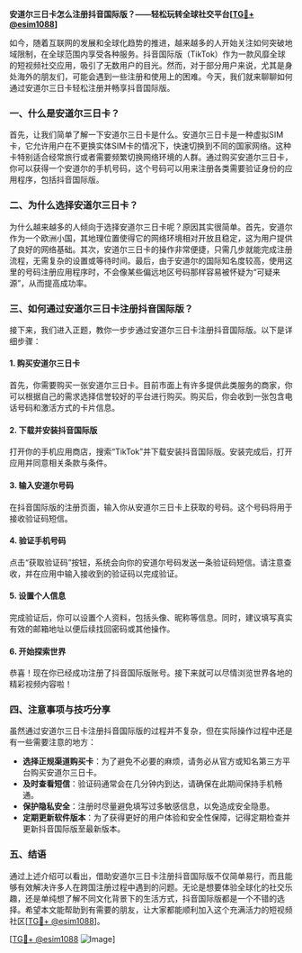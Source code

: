 **安道尔三日卡怎么注册抖音国际版？——轻松玩转全球社交平台[[TG💪+ @esim1088](https://t.me/s/esim1088)]**

如今，随着互联网的发展和全球化趋势的推进，越来越多的人开始关注如何突破地域限制，在全球范围内享受各种服务。抖音国际版（TikTok）作为一款风靡全球的短视频社交应用，吸引了无数用户的目光。然而，对于部分用户来说，尤其是身处海外的朋友们，可能会遇到一些注册和使用上的困难。今天，我们就来聊聊如何通过安道尔三日卡轻松注册并畅享抖音国际版。

### 一、什么是安道尔三日卡？

首先，让我们简单了解一下安道尔三日卡是什么。安道尔三日卡是一种虚拟SIM卡，它允许用户在不更换实体SIM卡的情况下，快速切换到不同的国家网络。这种卡特别适合经常旅行或者需要频繁切换网络环境的人群。通过购买安道尔三日卡，你可以获得一个安道尔的手机号码，这个号码可以用来注册各类需要验证身份的应用程序，包括抖音国际版。

### 二、为什么选择安道尔三日卡？

为什么越来越多的人倾向于选择安道尔三日卡呢？原因其实很简单。首先，安道尔作为一个欧洲小国，其地理位置使得它的网络环境相对开放且稳定，这为用户提供了良好的网络基础。其次，安道尔三日卡的操作非常便捷，只需几步就能完成注册流程，无需复杂的设置或等待时间。最后，由于安道尔的国际知名度较高，使用这里的号码注册应用程序时，不会像某些偏远地区号码那样容易被怀疑为“可疑来源”，从而提高成功率。

### 三、如何通过安道尔三日卡注册抖音国际版？

接下来，我们进入正题，教你一步步通过安道尔三日卡注册抖音国际版。以下是详细步骤：

#### 1. 购买安道尔三日卡

首先，你需要购买一张安道尔三日卡。目前市面上有许多提供此类服务的商家，你可以根据自己的需求选择信誉较好的平台进行购买。购买后，你会收到一张包含电话号码和激活方式的卡片信息。

#### 2. 下载并安装抖音国际版

打开你的手机应用商店，搜索“TikTok”并下载安装抖音国际版。安装完成后，打开应用并同意相关条款与条件。

#### 3. 输入安道尔号码

在抖音国际版的注册页面，输入你从安道尔三日卡上获取的号码。这个号码将用于接收验证码短信。

#### 4. 验证手机号码

点击“获取验证码”按钮，系统会向你的安道尔号码发送一条验证码短信。请注意查收，并在应用中输入接收到的验证码以完成验证。

#### 5. 设置个人信息

完成验证后，你可以设置个人资料，包括头像、昵称等信息。同时，建议填写真实有效的邮箱地址以便后续找回密码或其他操作。

#### 6. 开始探索世界

恭喜！现在你已经成功注册了抖音国际版账号。接下来就可以尽情浏览世界各地的精彩视频内容啦！

### 四、注意事项与技巧分享

虽然通过安道尔三日卡注册抖音国际版的过程并不复杂，但在实际操作过程中还是有一些需要注意的地方：

- **选择正规渠道购买卡**：为了避免不必要的麻烦，请务必从官方或知名第三方平台购买安道尔三日卡。
- **及时查看短信**：验证码通常会在几分钟内到达，请确保在此期间保持手机畅通。
- **保护隐私安全**：注册时尽量避免填写过多敏感信息，以免造成安全隐患。
- **定期更新软件版本**：为了获得更好的用户体验和安全性保障，记得定期检查并更新抖音国际版至最新版本。

### 五、结语

通过上述介绍可以看出，借助安道尔三日卡注册抖音国际版不仅简单易行，而且能够有效解决许多人在跨国注册过程中遇到的问题。无论是想要体验全球化的社交乐趣，还是单纯想了解不同文化背景下的生活方式，抖音国际版都是一个不错的选择。希望本文能帮助到有需要的朋友，让大家都能顺利加入这个充满活力的短视频社区[[TG💪+ @esim1088](https://t.me/s/esim1088)]。

[[TG💪+ @esim1088](https://t.me/s/esim1088) ![Image](https://i.postimg.cc/4NQfJmqS/Snipaste-2025-05-13-00-14-12.png)]